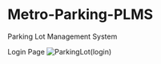 # Metro-Parking-PLMS
Parking Lot Management System

Login Page
![ParkingLot(login)](https://github.com/CarlosNatanauan/Metro-Parking-PLMS/assets/94023674/4c4977ab-95d8-4273-89c2-e4afa6cef906)
